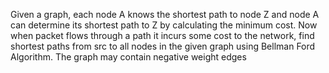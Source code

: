 Given a graph, each node A knows the shortest path to node Z and node A can determine its shortest path to Z by calculating the minimum cost.
Now when packet flows through a path it incurs some cost to the network, find shortest paths from src to all nodes in the given graph using Bellman Ford Algorithm.
The graph may contain negative weight edges

